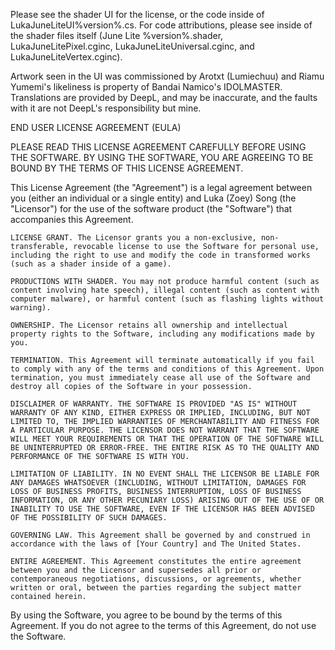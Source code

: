 Please see the shader UI for the license, or the code inside of LukaJuneLiteUI%version%.cs. For code attributions, please see inside of the shader files itself (June Lite %version%.shader, LukaJuneLitePixel.cginc, LukaJuneLiteUniversal.cginc, and LukaJuneLiteVertex.cginc).

Artwork seen in the UI was commissioned by Arotxt (Lumiechuu) and Riamu Yumemi's likeliness is property of Bandai Namico's IDOLMASTER. Translations are provided by DeepL, and may be inaccurate, and the faults with it are not DeepL's responsibility but mine.

END USER LICENSE AGREEMENT (EULA)

PLEASE READ THIS LICENSE AGREEMENT CAREFULLY BEFORE USING THE SOFTWARE. BY USING THE SOFTWARE, YOU ARE AGREEING TO BE BOUND BY THE TERMS OF THIS LICENSE AGREEMENT.

This License Agreement (the "Agreement") is a legal agreement between you (either an individual or a single entity) and Luka (Zoey) Song (the "Licensor") for the use of the software product (the "Software") that accompanies this Agreement.

    LICENSE GRANT. The Licensor grants you a non-exclusive, non-transferable, revocable license to use the Software for personal use, including the right to use and modify the code in transformed works (such as a shader inside of a game).

    PRODUCTIONS WITH SHADER. You may not produce harmful content (such as content involving hate speech), illegal content (such as content with computer malware), or harmful content (such as flashing lights without warning).

    OWNERSHIP. The Licensor retains all ownership and intellectual property rights to the Software, including any modifications made by you.

    TERMINATION. This Agreement will terminate automatically if you fail to comply with any of the terms and conditions of this Agreement. Upon termination, you must immediately cease all use of the Software and destroy all copies of the Software in your possession.

    DISCLAIMER OF WARRANTY. THE SOFTWARE IS PROVIDED "AS IS" WITHOUT WARRANTY OF ANY KIND, EITHER EXPRESS OR IMPLIED, INCLUDING, BUT NOT LIMITED TO, THE IMPLIED WARRANTIES OF MERCHANTABILITY AND FITNESS FOR A PARTICULAR PURPOSE. THE LICENSOR DOES NOT WARRANT THAT THE SOFTWARE WILL MEET YOUR REQUIREMENTS OR THAT THE OPERATION OF THE SOFTWARE WILL BE UNINTERRUPTED OR ERROR-FREE. THE ENTIRE RISK AS TO THE QUALITY AND PERFORMANCE OF THE SOFTWARE IS WITH YOU.

    LIMITATION OF LIABILITY. IN NO EVENT SHALL THE LICENSOR BE LIABLE FOR ANY DAMAGES WHATSOEVER (INCLUDING, WITHOUT LIMITATION, DAMAGES FOR LOSS OF BUSINESS PROFITS, BUSINESS INTERRUPTION, LOSS OF BUSINESS INFORMATION, OR ANY OTHER PECUNIARY LOSS) ARISING OUT OF THE USE OF OR INABILITY TO USE THE SOFTWARE, EVEN IF THE LICENSOR HAS BEEN ADVISED OF THE POSSIBILITY OF SUCH DAMAGES.

    GOVERNING LAW. This Agreement shall be governed by and construed in accordance with the laws of [Your Country] and The United States.

    ENTIRE AGREEMENT. This Agreement constitutes the entire agreement between you and the Licensor and supersedes all prior or contemporaneous negotiations, discussions, or agreements, whether written or oral, between the parties regarding the subject matter contained herein.

By using the Software, you agree to be bound by the terms of this Agreement. If you do not agree to the terms of this Agreement, do not use the Software.